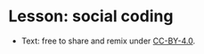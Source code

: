 # Lesson: social coding

- Text: free to share and remix under [CC-BY-4.0](https://creativecommons.org/licenses/by/4.0/).
